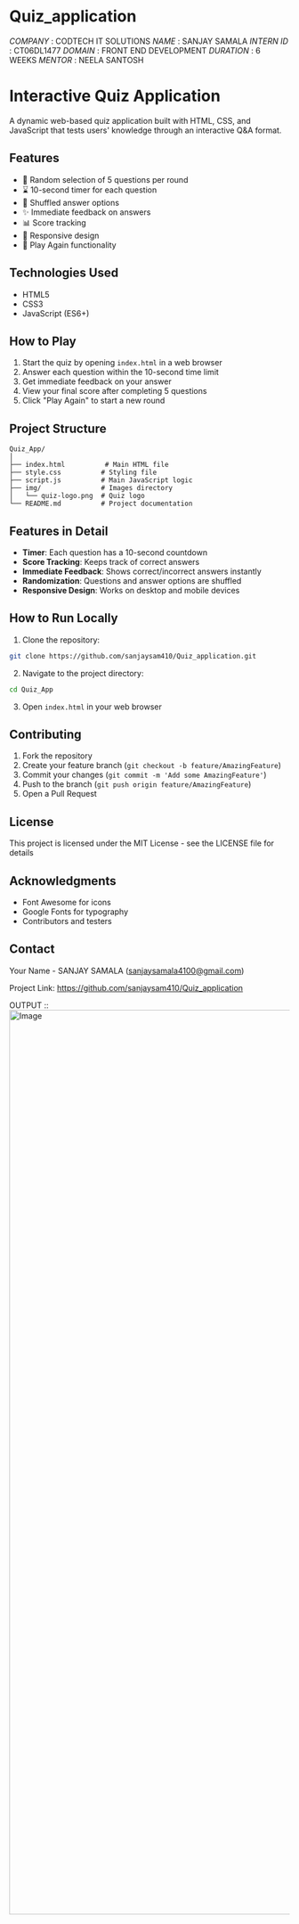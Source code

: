 # Quiz_application

*COMPANY* : CODTECH IT SOLUTIONS 
*NAME* : SANJAY SAMALA 
*INTERN ID* : CT06DL1477
*DOMAIN* : FRONT END DEVELOPMENT
*DURATION* : 6 WEEKS
*MENTOR* : NEELA SANTOSH

# Interactive Quiz Application

A dynamic web-based quiz application built with HTML, CSS, and JavaScript that tests users' knowledge through an interactive Q&A format.

## Features

- 🎯 Random selection of 5 questions per round
- ⌛ 10-second timer for each question
- 🔄 Shuffled answer options
- ✨ Immediate feedback on answers
- 📊 Score tracking
- 🎨 Responsive design
- 🔄 Play Again functionality

## Technologies Used

- HTML5
- CSS3
- JavaScript (ES6+)

## How to Play

1. Start the quiz by opening `index.html` in a web browser
2. Answer each question within the 10-second time limit
3. Get immediate feedback on your answer
4. View your final score after completing 5 questions
5. Click "Play Again" to start a new round

## Project Structure

```
Quiz_App/
│
├── index.html          # Main HTML file
├── style.css          # Styling file
├── script.js          # Main JavaScript logic
├── img/               # Images directory
│   └── quiz-logo.png  # Quiz logo
└── README.md          # Project documentation
```

## Features in Detail

- **Timer**: Each question has a 10-second countdown
- **Score Tracking**: Keeps track of correct answers
- **Immediate Feedback**: Shows correct/incorrect answers instantly
- **Randomization**: Questions and answer options are shuffled
- **Responsive Design**: Works on desktop and mobile devices

## How to Run Locally

1. Clone the repository:
```bash
git clone https://github.com/sanjaysam410/Quiz_application.git
```

2. Navigate to the project directory:
```bash
cd Quiz_App
```

3. Open `index.html` in your web browser

## Contributing

1. Fork the repository
2. Create your feature branch (`git checkout -b feature/AmazingFeature`)
3. Commit your changes (`git commit -m 'Add some AmazingFeature'`)
4. Push to the branch (`git push origin feature/AmazingFeature`)
5. Open a Pull Request

## License

This project is licensed under the MIT License - see the LICENSE file for details

## Acknowledgments

- Font Awesome for icons
- Google Fonts for typography
- Contributors and testers

## Contact

Your Name - SANJAY SAMALA (sanjaysamala4100@gmail.com)

Project Link: https://github.com/sanjaysam410/Quiz_application

OUTPUT ::
<img width="1624" alt="Image" src="https://github.com/user-attachments/assets/6094245a-1e2f-4726-9d18-30ef6473db62" />
